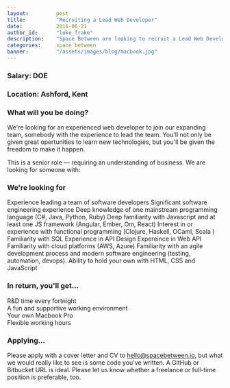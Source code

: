 ```yaml
---
layout:         post
title:          "Recruiting a Lead Web Developer"
date:           2016-06-21
author_id:      "luke_frake"
description:    "Space Between are looking to recruit a Lead Web Developer"
categories:     space between
banner:         "/assets/images/blog/macbook.jpg"
---
```


### Salary: DOE

### Location: Ashford, Kent

### What will you be doing?

We're looking for an experienced web developer to join our expanding team, somebody with the experience to lead the team. You'll not only be given great opertunities to learn new technologies, but you'll be given the freedom to make it happen.

This is a senior role — requiring an understanding of business. We are looking for someone with:

### We're looking for
Experience leading a team of software developers
Significant software engineering experience
Deep knowledge of one mainstream programming language (C#, Java, Python, Ruby)
Deep familiarity with Javascript and at least one JS framework (Angular, Ember, Om, React)
Interest in or experience with functional programming (Clojure, Haskell, OCaml, Scala )
Familiarity with SQL
Experience in API Design
Expereince in Web API
Familiarity with cloud platforms (AWS, Azure)
Familiarity with an agile development process and modern software engineering (testing, automation, devops).
Ability to hold your own with HTML, CSS and JavaScript

### In return, you'll get...
R&D time every fortnight<br/>
A fun and supportive working environment<br/>
Your own Macbook Pro<br/>
Flexible working hours<br/>

### Applying...
Please apply with a cover letter and CV to <a href="mailto:hello@spacebetween.io">hello@spacebetween.io</a>, but what we would really like to see is some code you've written. A GitHub or Bitbucket URL is ideal. Please let us know whether a freelance or full-time position is preferable, too.